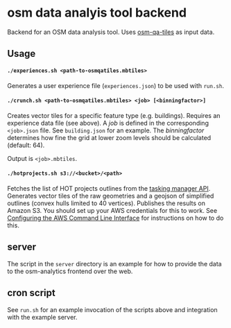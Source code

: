 osm data analyis tool backend
=============================

Backend for an OSM data analysis tool. Uses [osm-qa-tiles](osmlab.github.io/osm-qa-tiles/) as input data.

Usage
-----

#### `./experiences.sh <path-to-osmqatiles.mbtiles>`

Generates a user experience file (`experiences.json`) to be used with `run.sh`.

#### `./crunch.sh <path-to-osmqatiles.mbtiles> <job> [<binningfactor>]`

Creates vector tiles for a specific feature type (e.g. buildings). Requires an experience data file (see above). A *job* is defined in the corresponding `<job>.json` file. See `building.json` for an example. The *binningfactor* determines how fine the grid at lower zoom levels should be calculated (default: 64).

Output is `<job>.mbtiles`.

#### `./hotprojects.sh s3://<bucket>/<path>`

Fetches the list of HOT projects outlines from the [tasking manager API](https://github.com/hotosm/osm-tasking-manager2/wiki/API). Generates vector tiles of the raw geometries and a geojson of simplified outlines (convex hulls limited to 40 vertices). Publishes the results on Amazon S3. You should set up your AWS credentials for this to work. See [Configuring the AWS Command Line Interface](http://docs.aws.amazon.com/cli/latest/userguide/cli-chap-getting-started.html) for instructions on how to do this.

server
------

The script in the `server` directory is an example for how to provide the data to the osm-analytics frontend over the web.

cron script
-----------

See `run.sh` for an example invocation of the scripts above and integration with the example server.
